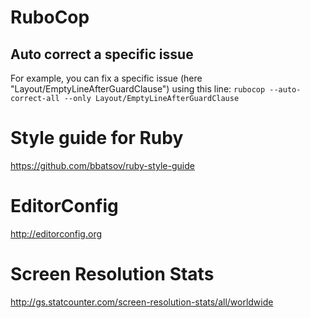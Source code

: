 # RuboCop

## Auto correct a specific issue

For example, you can fix a specific issue (here "Layout/EmptyLineAfterGuardClause") using this line:
`rubocop --auto-correct-all --only Layout/EmptyLineAfterGuardClause`

# Style guide for Ruby

https://github.com/bbatsov/ruby-style-guide

# EditorConfig

http://editorconfig.org

# Screen Resolution Stats

http://gs.statcounter.com/screen-resolution-stats/all/worldwide

